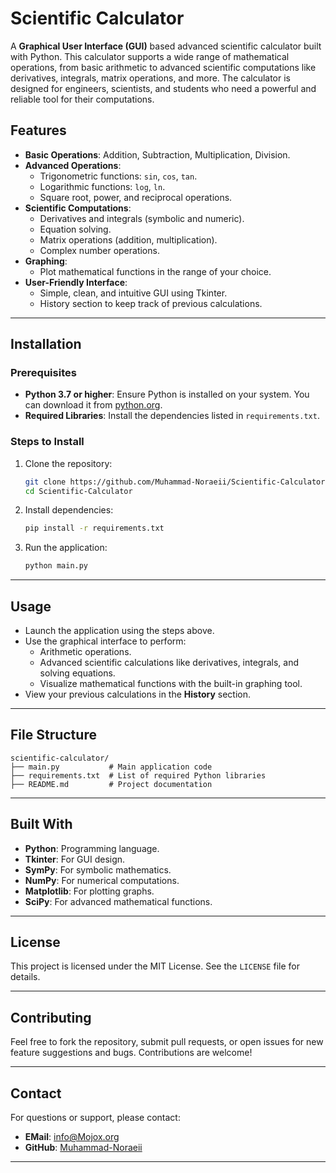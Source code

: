 
# Scientific Calculator

A **Graphical User Interface (GUI)** based advanced scientific calculator built with Python. This calculator supports a wide range of mathematical operations, from basic arithmetic to advanced scientific computations like derivatives, integrals, matrix operations, and more. The calculator is designed for engineers, scientists, and students who need a powerful and reliable tool for their computations.

## Features

- **Basic Operations**: Addition, Subtraction, Multiplication, Division.
- **Advanced Operations**:
  - Trigonometric functions: `sin`, `cos`, `tan`.
  - Logarithmic functions: `log`, `ln`.
  - Square root, power, and reciprocal operations.
- **Scientific Computations**:
  - Derivatives and integrals (symbolic and numeric).
  - Equation solving.
  - Matrix operations (addition, multiplication).
  - Complex number operations.
- **Graphing**:
  - Plot mathematical functions in the range of your choice.
- **User-Friendly Interface**:
  - Simple, clean, and intuitive GUI using Tkinter.
  - History section to keep track of previous calculations.

---

## Installation

### Prerequisites

- **Python 3.7 or higher**: Ensure Python is installed on your system. You can download it from [python.org](https://www.python.org/).
- **Required Libraries**: Install the dependencies listed in `requirements.txt`.

### Steps to Install

1. Clone the repository:
   ```bash
   git clone https://github.com/Muhammad-Noraeii/Scientific-Calculator.git
   cd Scientific-Calculator
   ```

2. Install dependencies:
   ```bash
   pip install -r requirements.txt
   ```

3. Run the application:
   ```bash
   python main.py
   ```

---

## Usage

- Launch the application using the steps above.
- Use the graphical interface to perform:
  - Arithmetic operations.
  - Advanced scientific calculations like derivatives, integrals, and solving equations.
  - Visualize mathematical functions with the built-in graphing tool.
- View your previous calculations in the **History** section.

---

## File Structure

```plaintext
scientific-calculator/
├── main.py           # Main application code
├── requirements.txt  # List of required Python libraries
├── README.md         # Project documentation
```

---



## Built With

- **Python**: Programming language.
- **Tkinter**: For GUI design.
- **SymPy**: For symbolic mathematics.
- **NumPy**: For numerical computations.
- **Matplotlib**: For plotting graphs.
- **SciPy**: For advanced mathematical functions.

---

## License

This project is licensed under the MIT License. See the `LICENSE` file for details.

---

## Contributing

Feel free to fork the repository, submit pull requests, or open issues for new feature suggestions and bugs. Contributions are welcome!

---

## Contact

For questions or support, please contact:
- **EMail**: info@Mojox.org
- **GitHub**: [Muhammad-Noraeii](https://github.com/Muhammad-Noraeii)

---
